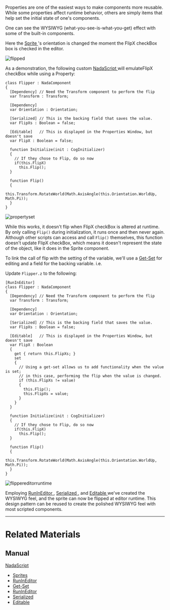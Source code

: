 Properties are one of the easiest ways to make components more reusable. While some properties affect runtime behavior, others are simply items that help set the initial state of one's components.

One can see the WYSIWYG (what-you-see-is-what-you-get) effect with some of the built-in components.

Here the [ Sprite ](https://github.com/ZilchEngine/ZilchDocs/blob/master/zero_editor_documentation/zeromanual/graphics/sprites.markdown)'s orientation is changed the moment the FlipX checkBox box is checked in the editor. 



![flipped](https://media.githubusercontent.com/media/zeroengineteam/ZeroFiles/master/doc_files/47657.gif)


As a demonstration, the following custom [ NadaScript ](https://github.com/ZilchEngine/ZilchDocs/blob/master/zero_editor_documentation/zeromanual/nada_in_zero.markdown) will emulateFlipX checkBox while using a Property:

```
class Flipper : NadaComponent
{
  [Dependency] // Need the Transform component to perform the flip
  var Transform : Transform;
  
  [Dependency]
  var Orientation : Orientation;
  
  [Serialized] // This is the backing field that saves the value.
  var FlipXs : Boolean = false;
  
  [Editable]   // This is displayed in the Properties Window, but doesn't save
  var FlipX : Boolean = false;
  
  function Initialize(init : CogInitializer)
  {
    // If they chose to Flip, do so now
    if(this.FlipX)
      this.Flip();
  }
  
  function Flip()
  {
    this.Transform.RotateWorld(Math.AxisAngle(this.Orientation.WorldUp, Math.Pi));
  }
}
```




![propertyset](https://media.githubusercontent.com/media/zeroengineteam/ZeroFiles/master/doc_files/1265.png)


While this works, it doesn't flip when FlipX checkBox is altered at runtime. By only 
calling `Flip()` during initialization, it runs once and then never again. Although other scripts can access and call `Flip()` themselves, this function doesn't update FlipX checkBox, which means it doesn't represent the state of the object, like it does in the  Sprite component. 

To link the call of flip with the setting of the variable, we'll use a [Get-Set](https://github.com/ZilchEngine/ZilchDocs/blob/master/zero_editor_documentation/zeromanual/nada_in_zero/properties.markdown) for editing and a field for the backing variable. i.e.

Update `Flipper.z` to the following:
```
[RunInEditor]
class Flipper : NadaComponent
{
  [Dependency] // Need the Transform component to perform the flip
  var Transform : Transform;
  
  [Dependency]
  var Orientation : Orientation;
  
  [Serialized] // This is the backing field that saves the value.
  var FlipXs : Boolean = false;
  
  [Editable]   // This is displayed in the Properties Window, but doesn't save
  var FlipX : Boolean
  {
    get { return this.FlipXs; }
    set
    {
      // Using a get-set allows us to add functionality when the value is set;
      // in this case, performing the flip when the value is changed. 
      if (this.FlipXs != value)
      {
        this.Flip();
        this.FlipXs = value;
      }
    }
  }
  
  function Initialize(init : CogInitializer)
  {
    // If they chose to Flip, do so now
    if(this.FlipX)
      this.Flip();
  }
  
  function Flip()
  {
    this.Transform.RotateWorld(Math.AxisAngle(this.Orientation.WorldUp, Math.Pi));
  }
}
```





![flippereditorruntime](https://media.githubusercontent.com/media/zeroengineteam/ZeroFiles/master/doc_files/47671.gif)


Employing [ RunInEditor ](https://github.com/ZilchEngine/ZilchDocs/blob/master/zero_editor_documentation/zeromanual/nada_in_zero/attributes.markdown), [ Serialized ](https://github.com/ZilchEngine/ZilchDocs/blob/master/zero_editor_documentation/zeromanual/nada_in_zero/attributes.markdown), and [ Editable ](https://github.com/ZilchEngine/ZilchDocs/blob/master/zero_editor_documentation/zeromanual/nada_in_zero/attributes.markdown) we've created the WYSIWYG feel, and the sprite can now be flipped at editor runtime. This design pattern can be reused to create the polished WYSIWYG feel with most scripted components.

---
 # Related Materials
 ## Manual
 [ NadaScript ](https://github.com/ZilchEngine/ZilchDocs/blob/master/zero_editor_documentation/zeromanual/nada_in_zero.markdown)
- [ Sprites ](https://github.com/ZilchEngine/ZilchDocs/blob/master/zero_editor_documentation/zeromanual/graphics/sprites.markdown)
- [RunInEditor](https://github.com/ZilchEngine/ZilchDocs/blob/master/zero_editor_documentation/zeromanual/nada_in_zero/attributes.markdown)
- [Get-Set](https://github.com/ZilchEngine/ZilchDocs/blob/master/zero_editor_documentation/zeromanual/nada_in_zero/properties.markdown)
- [ RunInEditor ](https://github.com/ZilchEngine/ZilchDocs/blob/master/zero_editor_documentation/zeromanual/nada_in_zero/attributes.markdown)
- [ Serialized ](https://github.com/ZilchEngine/ZilchDocs/blob/master/zero_editor_documentation/zeromanual/nada_in_zero/attributes.markdown)
- [ Editable ](https://github.com/ZilchEngine/ZilchDocs/blob/master/zero_editor_documentation/zeromanual/nada_in_zero/attributes.markdown) 

 